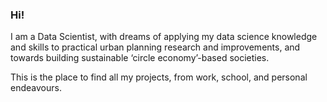 ### Hi!
I am a Data Scientist, with dreams of applying my data science knowledge and skills to practical urban planning research and improvements, and towards building sustainable ‘circle economy’-based societies.

This is the place to find all my projects, from work, school, and personal endeavours.

<!--
**freinric/freinric** is a ✨ _special_ ✨ repository because its `README.md` (this file) appears on your GitHub profile.

Here are some ideas to get you started:

- 🔭 I’m currently working on ...
- 🌱 I’m currently learning ...
- 👯 I’m looking to collaborate on ...
- 🤔 I’m looking for help with ...
- 💬 Ask me about ...
- 📫 How to reach me: ...
- 😄 Pronouns: ...
- ⚡ Fun fact: ...
-->
